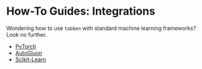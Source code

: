 # How-To Guides: Integrations

Wondering how to use `tabben` with standard machine learning frameworks? Look no further.

- [PyTorch](./pytorch.md)
- [AutoGluon](./autogluon.md)
- [Scikit-Learn](./scikit-learn.md)


